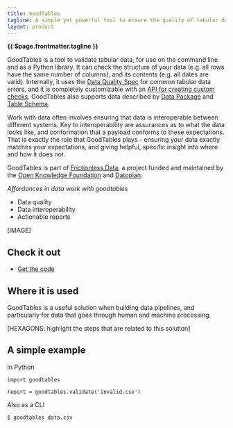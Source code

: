 ```yaml
---
title: GoodTables
tagline: A simple yet powerful tool to ensure the quality of tabular data, in Python and on the command line.
layout: product
---
```

 
**{{ $page.frontmatter.tagline }}**
 
GoodTables is a tool to validate tabular data, for use on the command line and as a Python library. It can check the structure of your data (e.g. all rows have the same number of columns), and its contents (e.g. all dates are valid). Internally, it uses the [Data Quality Spec](https://github.com/frictionlessdata/data-quality-spec) for common tabular data errors, and it is completely customizable with an [API for creating custom checks](https://github.com/frictionlessdata/goodtables-py#check). GoodTables also supports data described by [Data Package](https://frictionlessdata.io/data-package) and [Table Schema](https://frcitionlessdata.io/table-schema).
 
Work with data often involves ensuring that data is interoperable between different systems. Key to interoperability are assurances as to what the data looks like, and conformation that a payload conforms to these expectations. That is exactly the role that GoodTables plays - ensuring your data exactly matches your expectations, and giving helpful, specific insight into where and how it does not.
 
GoodTables is part of [Frictionless Data](https://frictionlessdata.io), a project funded and maintained by the [Open Knowledge Foundation](https://okfn.org) and [Datopian](https://datopian.com).
 
*Affordances in data work with goodtables*
 
- Data quality
- Data interoperability
- Actionable reports
 
[IMAGE]
 
## Check it out
 
- [Get the code](https://github.com/frictionlessdata/goodtables-py/)
 
## Where it is used
 
GoodTables is a useful solution when building data pipelines, and particularly for data that goes through human and machine processing.
 
[HEXAGONS: highlight the steps that are related to this solution]
 
## A simple example
 
In Python
 
```
import goodtables
 
report = goodtables.validate('invalid.csv')
```
 
Also as a CLI
 
```
$ goodtables data.csv
```
